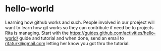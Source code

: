 # hello-world
Learning how github works and such. People involved in our proeject will want to learn how git works so they can contribute if need be to projects Rita is managing.
Start with the https://guides.github.com/activities/hello-world/ guide and tutorial and when done, send an email to ritaturk@gmail.com letting her know you got thru the tutorial.
